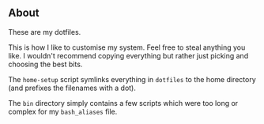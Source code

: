 ## About

These are my dotfiles. 

This is how I like to customise my system. Feel free to steal anything you like. I wouldn't recommend copying everything but rather just picking and choosing the best bits. 

The `home-setup` script symlinks everything in `dotfiles` to the home directory (and prefixes the filenames with a dot). 

The `bin` directory simply contains a few scripts which were too long or complex for my `bash_aliases` file. 
